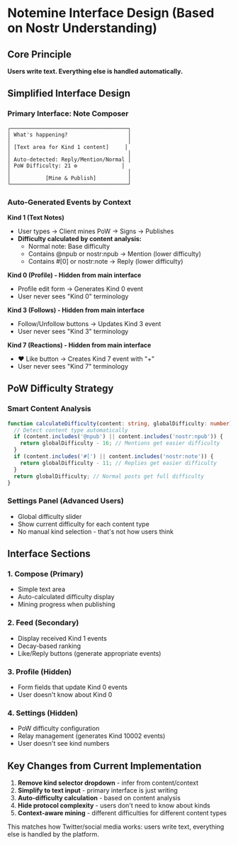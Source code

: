 # Notemine Interface Design (Based on Nostr Understanding)

## Core Principle
**Users write text. Everything else is handled automatically.**

## Simplified Interface Design

### Primary Interface: Note Composer
```
┌─────────────────────────────────────┐
│ What's happening?                   │
│                                     │
│ [Text area for Kind 1 content]     │
│                                     │
│ Auto-detected: Reply/Mention/Normal │
│ PoW Difficulty: 21 ⚙️              │
│                                     │
│           [Mine & Publish]          │
└─────────────────────────────────────┘
```

### Auto-Generated Events by Context

**Kind 1 (Text Notes)**
- User types → Client mines PoW → Signs → Publishes
- **Difficulty calculated by content analysis:**
  - Normal note: Base difficulty
  - Contains @npub or nostr:npub → Mention (lower difficulty)
  - Contains #[0] or nostr:note → Reply (lower difficulty)

**Kind 0 (Profile) - Hidden from main interface**
- Profile edit form → Generates Kind 0 event
- User never sees "Kind 0" terminology

**Kind 3 (Follows) - Hidden from main interface**  
- Follow/Unfollow buttons → Updates Kind 3 event
- User never sees "Kind 3" terminology

**Kind 7 (Reactions) - Hidden from main interface**
- ❤️ Like button → Creates Kind 7 event with "+"
- User never sees "Kind 7" terminology

## PoW Difficulty Strategy

### Smart Content Analysis
```typescript
function calculateDifficulty(content: string, globalDifficulty: number): number {
  // Detect content type automatically
  if (content.includes('@npub') || content.includes('nostr:npub')) {
    return globalDifficulty - 16; // Mentions get easier difficulty
  }
  if (content.includes('#[') || content.includes('nostr:note')) {
    return globalDifficulty - 11; // Replies get easier difficulty  
  }
  return globalDifficulty; // Normal posts get full difficulty
}
```

### Settings Panel (Advanced Users)
- Global difficulty slider
- Show current difficulty for each content type
- No manual kind selection - that's not how users think

## Interface Sections

### 1. Compose (Primary)
- Simple text area
- Auto-calculated difficulty display
- Mining progress when publishing

### 2. Feed (Secondary)  
- Display received Kind 1 events
- Decay-based ranking
- Like/Reply buttons (generate appropriate events)

### 3. Profile (Hidden)
- Form fields that update Kind 0 events
- User doesn't know about Kind 0

### 4. Settings (Hidden)
- PoW difficulty configuration
- Relay management (generates Kind 10002 events)
- User doesn't see kind numbers

## Key Changes from Current Implementation

1. **Remove kind selector dropdown** - infer from content/context
2. **Simplify to text input** - primary interface is just writing
3. **Auto-difficulty calculation** - based on content analysis
4. **Hide protocol complexity** - users don't need to know about kinds
5. **Context-aware mining** - different difficulties for different content types

This matches how Twitter/social media works: users write text, everything else is handled by the platform.